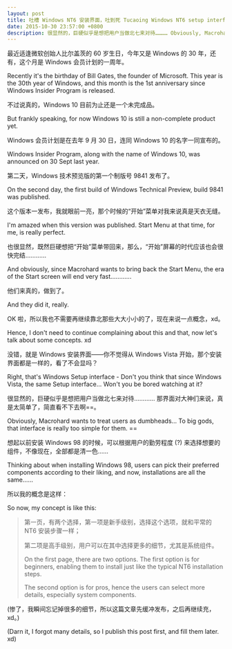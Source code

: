 ```yaml
---
layout: post
title: 吐槽 Windows NT6 安装界面，吐到死 Tucaoing Windows NT6 setup interface until die
date: 2015-10-30 23:57:00 +0800
description: 很显然的，巨硬似乎是想把用户当做北七来对待………… Obviously, Macrohard wants to treat users as dumbheads...
---
```

最近适逢微软创始人比尔盖茨的 60 岁生日，今年又是 Windows 的 30 年，还有，这个月是 Windows 会员计划的一周年。

Recently it's the birthday of Bill Gates, the founder of Microsoft. This year is the 30th year of Windows, and this month is the 1st anniversary since Windows Insider Program is released.

不过说真的，Windows 10 目前为止还是一个未完成品。

But frankly speaking, for now Windows 10 is still a non-complete product yet.

Windows 会员计划是在去年 9 月 30 日，连同 Windows 10 的名字一同宣布的。

Windows Insider Program, along with the name of Windows 10, was announced on 30 Sept last year.

第二天，Windows 技术预览版的第一个制版号 9841 发布了。

On the second day, the first build of Windows Technical Preview, build 9841 was published.

这个版本一发布，我就眼前一亮，那个时候的“开始”菜单对我来说真是天衣无缝。

I'm amazed when this version was published. Start Menu at that time, for me, is really perfect.

也很显然，既然巨硬想把“开始”菜单带回来，那么，“开始”屏幕的时代应该也会很快完结…………

And obviously, since Macrohard wants to bring back the Start Menu, the era of the Start screen will end very fast............

他们来真的，做到了。

And they did it, really.

OK 啦，所以我也不需要再继续靠北那些大大小小的了，现在来说一点概念，xd。

Hence, I don't need to continue complaining about this and that, now let's talk about some concepts. xd

没错，就是 Windows 安装界面——你不觉得从 Windows Vista 开始，那个安装界面都是一样的，看了不会显吗？

Right, that's Windows Setup interface - Don't you think that since Windows Vista, the same Setup interface... Won't you be bored watching at it?

很显然的，巨硬似乎是想把用户当做北七来对待………… 那界面对大神们来说，真是太简单了，简直看不下去啊==。

Obviously, Macrohard wants to treat users as dumbheads... To big gods, that interface is really too simple for them. ==

想起以前安装 Windows 98 的时候，可以根据用户的勤劳程度 (?) 来选择想要的组件，不像现在，全部都是清一色……

Thinking about when installing Windows 98, users can pick their preferred components according to their liking, and now, installations are all the same......

所以我的概念是这样：

So now, my concept is like this:

> 第一页，有两个选择，第一项是新手级别，选择这个选项，就和平常的 NT6 安装步骤一样；
>
> 第二项是高手级别，用户可以在其中选择更多的细节，尤其是系统组件。
>
> On the first page, there are two options. The first option is for beginners, enabling them to install just like the typical NT6 installation steps.
>
> The second option is for pros, hence the users can select more details, especially system components.

(惨了，我瞬间忘记掉很多的细节，所以这篇文章先缓冲发布，之后再继续充，xd。)

(Darn it, I forgot many details, so I publish this post first, and fill them later. xd)